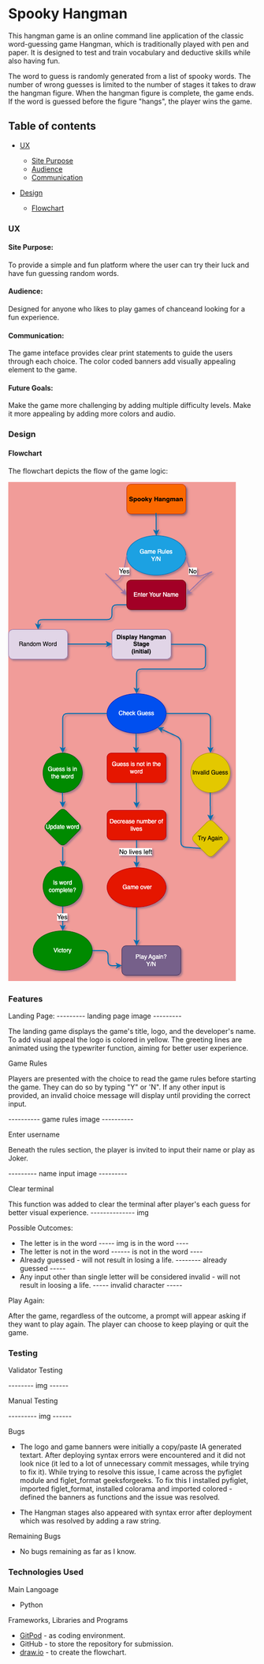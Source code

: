 # Spooky Hangman 

This hangman game is an online command line application of the classic word-guessing game Hangman,
which is traditionally played with pen and paper. It is designed to test and train vocabulary and deductive skills
while also having fun.

The word to guess is randomly  generated from a list of spooky words. The number of wrong guesses is limited to the
number of stages it takes to draw the hangman figure. When the hangman figure is complete, the game ends. If the word is guessed before the figure "hangs", the player wins the game.


## Table of contents





- [UX](#UX)
   - [Site Purpose](#site-purpose)
   - [Audience](#audience)
   - [Communication](#communication)
   
- [Design](#design)
   - [Flowchart](#flowchart)












### UX
#### Site Purpose:

To provide a simple and fun platform where the user can try their luck and have fun guessing random words.

#### Audience:

Designed for anyone who likes to play games of chanceand looking for a  fun experience.

#### Communication:

The game inteface provides clear print statements to guide the users through each choice. The color coded banners add visually appealing element to the game.

#### Future Goals:

Make the game more challenging by adding multiple difficulty levels. Make it more appealing by adding more colors and audio.

### Design

#### Flowchart
The flowchart depicts the flow of the game logic:

![](./assets/readme-images/flowchart.png)


### Features

Landing Page:
--------- landing page image ---------

The landing game displays the game's title, logo, and the developer's name. To add visual appeal the logo is colored in yellow. The greeting lines are animated using the typewriter function, aiming for better user experience.

Game Rules

Players are presented with the choice to read the game rules before starting the game. They can do so by typing "Y" or 'N". If any other input is provided, an invalid choice message will display until providing the correct input.

---------- game rules image ----------

Enter username

Beneath the rules section, the player is invited to input their name or play as Joker.

--------- name input image ---------


Clear terminal 

This function was added to clear the terminal after player's each guess for better visual experience.
-------------- img


Possible Outcomes:
   - The letter is in the word
   ----- img is in the word ----
   - The letter is not in the word
   ------ is not in the word ----
   - Already guessed - will not result in losing a life.
   -------- already guessed -----
   - Any input other than single letter will be considered invalid - will not result in loosing a life.
   ----- invalid character -----


Play Again:

After the game, regardless of the outcome, a prompt will appear asking if they want to play again. The player can choose to keep playing or quit the game.


### Testing 

Validator Testing 

-------- img ------

Manual Testing

--------- img ------


Bugs

- The logo and game banners were initially a copy/paste IA generated textart. After deploying syntax errors were encountered and it did not look nice (it led to a lot of unnecessary commit messages, while trying to fix it). While trying to resolve this issue, I came across the pyfiglet module and  figlet_format geeksforgeeks. To fix this I installed pyfiglet, imported figlet_format, installed colorama and imported colored - defined the banners as functions and the issue was resolved.

- The Hangman stages also appeared with syntax error after deployment which was resolved by adding a raw string.


Remaining Bugs

- No bugs remaining as far as I know.


### Technologies Used
Main Langoage
- Python

Frameworks, Libraries and Programs

- [GitPod](https://www.gitpod.io/) - as coding environment.
- GitHub - to store the repository for submission.
- [draw.io](https://app.diagrams.net/) - to create the flowchart.



